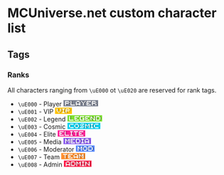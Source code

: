 # MCUniverse.net custom character list
## Tags
### Ranks
All characters ranging from `\uE000` ot `\uE020` are reserved for rank tags.
- `\uE000` - Player <img src="icons/player_FHD.png" height="14"/>
- `\uE001` - VIP <img src="icons/vip_FHD.png" height="14"/>
- `\uE002` - Legend <img src="icons/legend_FHD.png" height="14"/>
- `\uE003` - Cosmic <img src="icons/cosmic_FHD.png" height="14"/>
- `\uE004` - Elite <img src="icons/elite_FHD.png" height="14"/>
- `\uE005` - Media <img src="icons/media_FHD.png" height="14"/>
- `\uE006` - Moderator <img src="icons/mod_FHD.png" height="14"/>
- `\uE007` - Team <img src="icons/team_FHD.png" height="14"/>
- `\uE008` - Admin <img src="icons/admin_FHD.png" height="14"/>
